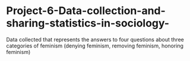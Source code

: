 # Project-6-Data-collection-and-sharing-statistics-in-sociology-
Data collected that represents the answers to four questions about three categories of feminism (denying feminism, removing feminism, honoring feminism)
